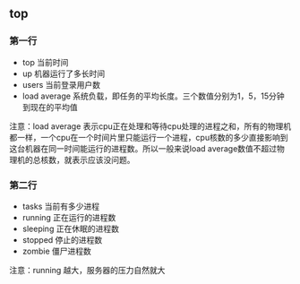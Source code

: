 ## top

### 第一行

- top 当前时间
- up 机器运行了多长时间
- users 当前登录用户数
- load average 系统负载，即任务的平均长度。三个数值分别为1，5，15分钟到现在的平均值

注意：load average 表示cpu正在处理和等待cpu处理的进程之和，所有的物理机都一样，一个cpu在一个时间片里只能运行一个进程，cpu核数的多少直接影响到这台机器在同一时间能运行的进程数。所以一般来说load average数值不超过物理机的总核数，就表示应该没问题。

### 第二行

- tasks 当前有多少进程
- running 正在运行的进程数
- sleeping 正在休眠的进程数
- stopped 停止的进程数
- zombie 僵尸进程数

注意：running 越大，服务器的压力自然就大

